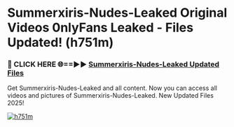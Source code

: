 # Summerxiris-Nudes-Leaked Original Videos 0nlyFans Leaked - Files Updated! (h751m)

<h3>🔴 CLICK HERE 🌐==►► <a href="https://tinyurl.com/5h6xmrr3" rel="nofollow">Summerxiris-Nudes-Leaked Updated Files</a></h3>

Get Summerxiris-Nudes-Leaked and all content. Now you can access all videos and pictures of Summerxiris-Nudes-Leaked. New Updated Files 2025!

[![h751m](https://i.imgur.com/KVD873Z.gif)](https://tinyurl.com/5h6xmrr3)
